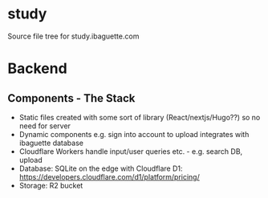 # study
Source file tree for study.ibaguette.com







# Backend

## Components - The Stack

- Static files created with some sort of library (React/nextjs/Hugo??) so no need for server
- Dynamic components e.g. sign into account to upload integrates with ibaguette database 
- Cloudflare Workers handle input/user queries etc. - e.g. search DB, upload
- Database: SQLite on the edge with Cloudflare D1: https://developers.cloudflare.com/d1/platform/pricing/
- Storage: R2 bucket
